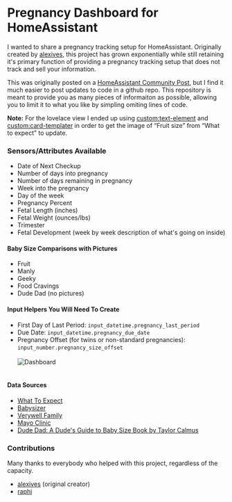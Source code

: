 # Pregnancy Dashboard for HomeAssistant

I wanted to share a pregnancy tracking setup for HomeAssistant. Originally created by [alexives](https://github.com/alexives), this project has grown exponentially while still retaining it's primary function of providing a pregnancy tracking setup that does not track and sell your information.<br>

This was originally posted on a [HomeAssistant Community Post](https://community.home-assistant.io/t/pregnancy-tracking-privately-with-tempalate-sensors/270583), but I find it much easier to post updates to code in a github repo. This repository is meant to provide you as many pieces of informaiton as possible, allowing you to limit it to what you like by simpling omiting lines of code.

**Note:** For the lovelace view I ended up using [custom:text-element](https://github.com/custom-cards/text-element) and [custom:card-templater](https://github.com/gadgetchnnel/lovelace-card-templater) in order to get the image of “Fruit size” from “What to expect” to update.


### Sensors/Attributes Available
- Date of Next Checkup
- Number of days into pregnancy
- Number of days remaining in pregnancy
- Week into the pregnancy
- Day of the week
- Pregnancy Percent
- Fetal Length (inches)
- Fetal Weight (ounces/lbs)
- Trimester
- Fetal Development (week by week description of what's going on inside)

#### Baby Size Comparisons with Pictures
- Fruit
- Manly
- Geeky
- Food Cravings
- Dude Dad (no pictures)

#### Input Helpers You Will Need To Create
- First Day of Last Period: `input_datetime.pregnancy_last_period`
- Due Date: `input_datetime.pregnancy_due_date`
- Pregnancy Offset (for twins or non-standard pregnancies): `input_number.pregnancy_size_offset`
<br><br />
![Dashboard](images/Dashboard.png)
<br><br />
#### Data Sources
- [What To Expect](https://www.whattoexpect.com/)
- [Babysizer](https://babysizer.com/)
- [Verywell Family](https://www.verywellfamily.com/)
- [Mayo Clinic](https://www.mayoclinic.org/healthy-lifestyle/pregnancy-week-by-week/in-depth/hlv-20049471)
- [Dude Dad: A Dude's Guide to Baby Size Book by Taylor Calmus](https://www.dudedad.com/pages/dudes-guide-to-baby-size) 

### Contributions
Many thanks to everybody who helped with this project, regardless of the capacity.
- [alexives](https://github.com/alexives) (original creator)
- [raphi](https://community.home-assistant.io/u/raphi/summary)
